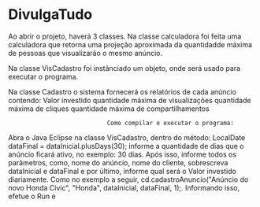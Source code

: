 # DivulgaTudo
Ao abrir o projeto, haverá 3 classes. 
Na classe calculadora foi feita uma calculadora que retorna uma projeção aproximada da quantidadde máxima de pessoas que visualizarão o mesmo anúncio.

Na classe VisCadastro foi instânciado um objeto, onde será usado para executar o programa.

Na classe Cadastro o sistema fornecerá os relatórios de cada anúncio contendo:
Valor investido
quantidade máxima de visualizações
quantidade máxima de cliques
quantidade máxima de compartilhamentos
              
                                Como compilar e executar o programa: 
Abra o Java Eclipse na classe VisCadastro, dentro do método: LocalDate dataFinal = dataInicial.plusDays(30); informe a quantidade de dias que o anúncio ficará ativo, no exemplo: 30 dias. Após isso, informe todos os parâmetros, como, nome do anúncio, nome do cliente, sobrescreva dataInicial e dataFinal e por último, informe qual será o Valor investido diariamente. Como no exemplo a seguir, cd.cadastroAnuncio("Anúncio do novo Honda Civic", "Honda", dataInicial, dataFinal, 1);. Informando isso, efetue o Run e 